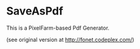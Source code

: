 # SaveAsPdf

This is a PixelFarm-based Pdf Generator.

(see original version at  http://fonet.codeplex.com/)
